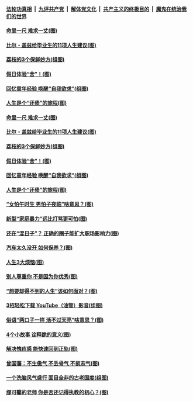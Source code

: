 ####  [法轮功真相](../../../../basic/blob/master/README.md?t=06211931) &nbsp;|&nbsp; [九评共产党](../../../../9ping.md/blob/master/README.md?t=06211931) &nbsp;|&nbsp; [解体党文化](../../../../jtdwh.md/blob/master/README.md?t=06211931)  &nbsp;|&nbsp; [共产主义的终极目的](../../../../gczydzjmd.md/blob/master/README.md?t=06211931) &nbsp;|&nbsp; [魔鬼在统治我们的世界](../../../../mgztzwmdsj.md/blob/master/README.md?t=06211931) 

#### [命里一尺 难求一丈(图)](../pages/p8/936782.md?t=06211931) 

#### [比尔・盖兹给毕业生的11项人生建议(图)](../pages/p8/936231.md?t=06211931) 

#### [荔枝的3个保鲜妙方(组图)](../pages/p8/936950.md?t=06211931) 

#### [假日体验“舍”！(图)](../pages/p8/937183.md?t=06211931) 

#### [回忆童年经验 唤醒“自我欲求”(组图)](../pages/p8/937082.md?t=06211931) 

#### [人生是个“还债”的旅程(图)](../pages/p8/936768.md?t=06211931) 

#### [命里一尺 难求一丈(图)](../pages/p8/936782.md?t=06211931) 

#### [比尔・盖兹给毕业生的11项人生建议(图)](../pages/p8/936231.md?t=06211931) 

#### [荔枝的3个保鲜妙方(组图)](../pages/p8/936950.md?t=06211931) 

#### [假日体验“舍”！(图)](../pages/p8/937183.md?t=06211931) 

#### [回忆童年经验 唤醒“自我欲求”(组图)](../pages/p8/937082.md?t=06211931) 

#### [人生是个“还债”的旅程(图)](../pages/p8/936768.md?t=06211931) 

#### [“女怕午时生 男怕子夜临”啥意思？(图)](../pages/p8/937081.md?t=06211931) 

#### [新型“家庭暴力”远比打骂更可怕(图)](../pages/p8/936230.md?t=06211931) 

#### [还在“混日子”？ 正确的圈子能扩大职场影响力(图)](../pages/p8/937049.md?t=06211931) 

#### [汽车太久没开 如何保养？(图)](../pages/p8/937035.md?t=06211931) 

#### [人生3大烦恼(图)](../pages/p8/936959.md?t=06211931) 

#### [别人尊重你 不是因为你优秀(图)](../pages/p8/936253.md?t=06211931) 

#### [“想要却得不到的人生”该如何面对？(图)](../pages/p8/936933.md?t=06211931) 

#### [3招轻松下载 YouTube（油管）影音(组图)](../pages/p8/936922.md?t=06211931) 

#### [俗语“两口子一样 活不过天亮”啥意思？(图)](../pages/p8/936917.md?t=06211931) 

#### [4个小故事 诠释跪的意义(图)](../pages/p8/936353.md?t=06211931) 

#### [解决愧疚感 能快速回到正轨(图)](../pages/p8/936834.md?t=06211931) 

#### [曾国藩：不生傲气 不丢骨气 不损志气(图)](../pages/p8/936248.md?t=06211931) 

#### [一个洗脑风气盛行 面目全非的古老国度(组图)](../pages/p8/936759.md?t=06211931) 

#### [缪可馨的老师 你是否还记得执教的初心？(图)](../pages/p8/936737.md?t=06211931) 


